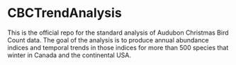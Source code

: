 # CBCTrendAnalysis
This is the official repo for the standard analysis of Audubon Christmas Bird Count data. The goal of the analysis is to produce annual abundance indices and temporal trends in those indices for more than 500 species that winter in Canada and the continental USA.

